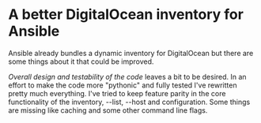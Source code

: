 A better DigitalOcean inventory for Ansible
===========================================

Ansible already bundles a dynamic inventory for DigitalOcean but there are some
things about it that could be improved.

_Overall design and testability of the code_ leaves a bit to be desired. In an
effort to make the code more "pythonic" and fully tested I've rewritten pretty
much everything. I've tried to keep feature parity in the core functionality
of the inventory, --list, --host and configuration. Some things are missing like
caching and some other command line flags.


